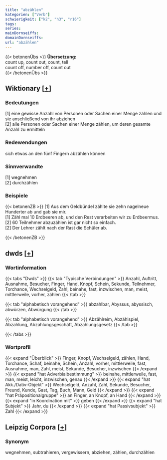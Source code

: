 ```yaml
---
title: "abzählen"
kategorien: ["Verb"]
schwierigkeit: ["k2", "h3", "r16"]
tags:
series:
mainDornseiffs:
domainDornseiffs:
url: "abzählen"
---
```


{{< betonenÜbs >}}
**Übersetzung:**  
count up, count out, count, tell  
count off, number off, count out  
{{< /betonenÜbs >}}

## Wiktionary [[+](https://de.wiktionary.org/wiki/abzählen)]

### Bedeutungen
[1] eine gewisse Anzahl von Personen oder Sachen einer Menge zählen und sie anschließend von ihr abziehen  
[2] alle Personen oder Sachen einer Menge zählen, um deren gesamte Anzahl zu ermitteln  

### Redewendungen
sich etwas an den fünf Fingern abzählen können  

### Sinnverwandte
[1] wegnehmen  
[2] durchzählen  

### Beispiele
{{< betonenZB >}}
[1] Aus dem Geldbündel zählte sie zehn nagelneue Hunderter ab und gab sie mir.  
[1] Zähl mal 10 Erdbeeren ab, und den Rest verarbeiten wir zu Erdbeermus.  
[2] 60 Teilnehmer abzuzählen ist gar nicht so einfach.  
[2] Der Lehrer zählt nach der Rast die Schüler ab.  

{{< /betonenZB >}}


## dwds [[+](https://www.dwds.de/wb/abzählen)]

### Wortinformation
{{< tabs "Dwds" >}}
{{< tab "Typische Verbindungen" >}}
Anzahl, Auftritt, Ausnahme, Besucher, Finger, Hand, Knopf, Schein, Sekunde, Teilnehmer, Torchance, Wechselgeld, Zahl, beinahe, fast, inzwischen, man, meist, mittlerweile, vorher, zählen
{{< /tab >}}

{{< tab "alphabetisch vorangehend" >}}
abzahlbar, Abyssus, abyssisch, abwürzen, Abwürgung
{{< /tab >}}

{{< tab "alphabetisch vorangehend" >}}
Abzählreim, Abzählspiel, Abzahlung, Abzahlungsgeschäft, Abzahlungsgesetz
{{< /tab >}}

{{< /tabs >}}

### Wortprofil
{{< expand "Überblick" >}} Finger, Knopf, Wechselgeld, zählen, Hand, Torchance, Schaf, beinahe, Schein, Anzahl, vorher, mittlerweile, fast, Ausnahme, man, Zahl, meist, Sekunde, Besucher, inzwischen {{< /expand >}}
{{< expand "hat Adverbialbestimmung" >}} beinahe, mittlerweile, fast, man, meist, leicht, inzwischen, genau {{< /expand >}}
{{< expand "hat Akk./Dativ-Objekt" >}} Wechselgeld, Anzahl, Zahl, Sekunde, Besucher, Freund, Kunde, Gast, Tag, Buch, Mann, Geld {{< /expand >}}
{{< expand "hat Präpositionalgruppe" >}} an Finger, an Knopf, an Hand {{< /expand >}}
{{< expand "in Koordination mit" >}} geben {{< /expand >}}
{{< expand "hat Subjekt" >}} Jahr, du {{< /expand >}}
{{< expand "hat Passivsubjekt" >}} Zahl {{< /expand >}}

## Leipzig Corpora [[+](https://corpora.uni-leipzig.de/en/res?word=abzählen&corpusId=deu_newscrawl-public_2018)]


### Synonym
wegnehmen, subtrahieren, vergewissern, abziehen, zählen, durchzählen


